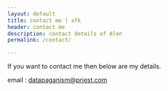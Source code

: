 ```yaml
---
layout: default
title: contact me | afk
header: contact me
description: contact details of Alen
permalink: /contact/

---
```


If you want to contact me then below are my details.

email : datapaganism@priest.com
